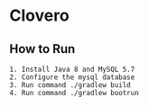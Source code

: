 # Clovero

## How to Run
```
1. Install Java 8 and MySQL 5.7 
2. Configure the mysql database
3. Run command ./gradlew build
4. Run command ./gradlew bootrun
```
